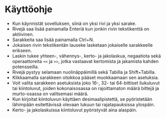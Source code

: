 # Käyttöohje

* Kun käynnistät sovelluksen, siinä on yksi rivi ja yksi sarake.
* Rivejä saa lisää painamalla Enteriä kun jonkin rivin tekstikenttä on aktiivinen.
* Sarakkeita saa lisää painamalla Ctrl+N.
* Jokaisen rivin tekstikentän lauseke lasketaan jokaiselle sarakkeelle erikseen.
* Laskin tukee yhteen-, vähennys-, kerto- ja jakolaskua, negaatiota sekä operaattoreita `<<` ja `>>`, jotka vastaavat kertomista ja jakamista kahden potensseilla.
* Rivejä pystyy selamaan nuolinäppäimillä sekä Tabilla ja Shift+Tabilla.
* Klikkaamalla sarakkeen otsikkoa pääset muokkaamaan sen asetuksia.
* Voit valita sarakkeen asetuksista joko 16-, 32- tai 64-bittiset liukuluvut tai kiintoluvut, joiden kokonaisosassa on rajoittamaton määrä bittejä ja murto-osassa on valitsemasi määrä.
* Kun kirjoitat kiintoluvun käyttäen desimaalipistettä, se pyöristetään lähimpään esitettävissä olevaan lukuun tai rajatapauksissa ylospäin.
* Kerto- ja jakolaskuissa kiintoluvut pyöristyvät aina alaspäin.
